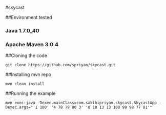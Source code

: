 #skycast


##Environment tested
### Java 1.7.0_40
### Apache Maven 3.0.4

##Cloning the code
```
git clone https://github.com/spriyan/skycast.git
```

##Installing mvn repo
```
mvn clean install
```

##Running the example
```
mvn exec:java -Dexec.mainClass=com.sakthipriyan.skycast.SkycastApp -Dexec.args="'1 100' '4 78 79 80 3' '8 10 13 13 100 99 98 77 81'"
```
